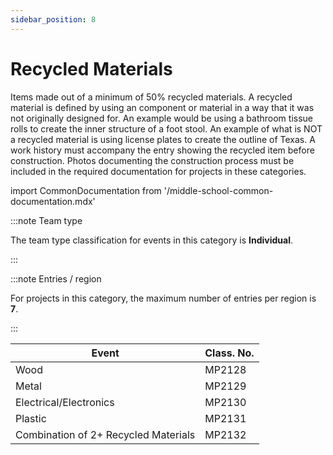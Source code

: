 ```yaml
---
sidebar_position: 8
---
```


# Recycled Materials

Items made out of a minimum of 50% recycled materials. A recycled material is defined by using an component or material in a way that it was not originally designed for. An example would be using a bathroom tissue rolls to create the inner structure of a foot stool. An example of what is NOT a recycled material is using license plates to create the outline of Texas. A work history must accompany the entry showing the recycled item before construction. Photos documenting the construction process must be included in the required documentation for projects in these categories.

import CommonDocumentation from '/middle-school-common-documentation.mdx'

<CommonDocumentation />

:::note Team type

The team type classification for events in this category is **Individual**.

:::

:::note Entries / region

For projects in this category, the maximum number of entries per region is **7**.

:::

| Event                                | Class. No. |
| ------------------------------------ | ---------- |
| Wood                                 | MP2128     |
| Metal                                | MP2129     |
| Electrical/Electronics               | MP2130     |
| Plastic                              | MP2131     |
| Combination of 2+ Recycled Materials | MP2132     |
